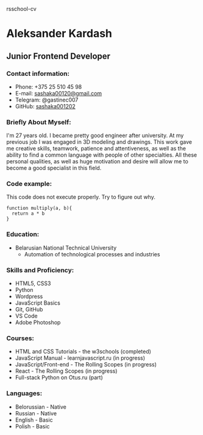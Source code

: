 rsschool-cv

# Aleksander Kardash

## Junior Frontend Developer

### Contact information:
* Phone: +375 25 510 45 98
* E-mail: sashaka00120@gmail.com
* Telegram: @gastinec007
* GitHub: [sashaka001202](https://github.com/sashaka001202 "github account")

### Briefly About Myself:
I'm 27 years old. I became pretty good engineer after university. At my previous job I was engaged in 3D modeling and drawings. ​This work gave me creative skills, teamwork, patience and attentiveness, as well as the ability to find a common language with people of other specialties.  All these personal qualities, as well as huge motivation and desire will allow me to become a good specialist in this field.

### Code example:
This code does not execute properly. Try to figure out why.

```
function multiply(a, b){
  return a * b
}
```

### Education:
* Belarusian National Technical University
    + Automation of technological processes and industries

### Skills and Proficiency:
* HTML5, CSS3
* Python
* Wordpress
* JavaScript Basics
* Git, GitHub
* VS Code
* Adobe Photoshop


### Courses:
* HTML and CSS Tutorials -  the w3schools (completed)
* JavaScript Manual - learnjavascript.ru (in progress)
* JavaScript/Front-end - The Rolling Scopes (in progress)
* React - The Rolling Scopes (in progress)
* Full-stack Python on Otus.ru (part)

### Languages:
* Belorussian - Native
* Russian - Native
* English - Basic
* Polish - Basic